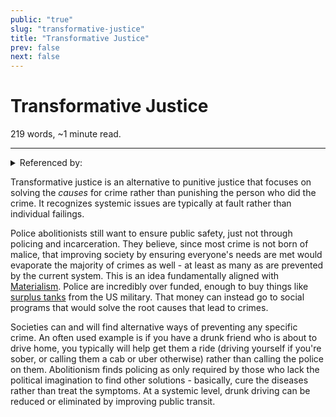 ```yaml
---
public: "true"
slug: "transformative-justice"
title: "Transformative Justice"
prev: false
next: false
---
```

<script setup>
import { data } from '../../git.data.ts';
import { useData } from 'vitepress';
const pageData = useData();
</script>
<h1 class="p-name">Transformative Justice</h1>
<p>219 words, ~1 minute read. <span v-html="data[`site/${pageData.page.value.relativePath}`]" /></p>
<hr/>

<details><summary>Referenced by:</summary><a href="/garden/police-abolition/index.md">Police Abolition</a><a href="/garden/restorative-justice/index.md">Restorative Justice</a></details>

Transformative justice is an alternative to punitive justice that focuses on solving the _causes_ for crime rather than punishing the person who did the crime. It recognizes systemic issues are typically at fault rather than individual failings.

Police abolitionists still want to ensure public safety, just not through policing and incarceration. They believe, since most crime is not born of malice, that improving society by ensuring everyone's needs are met would evaporate the majority of crimes as well - at least as many as are prevented by the current system. This is an idea fundamentally aligned with [Materialism](/garden/materialism/index.md). Police are incredibly over funded, enough to buy things like [surplus tanks](https://www.aclu.org/news/national-security/towns-dont-need-tanks-they-have-them) from the US military. That money can instead go to social programs that would solve the root causes that lead to crimes.

Societies can and will find alternative ways of preventing any specific crime. An often used example is if you have a drunk friend who is about to drive home, you typically will help get them a ride (driving yourself if you're sober, or calling them a cab or uber otherwise) rather than calling the police on them. Abolitionism finds policing as only required by those who lack the political imagination to find other solutions - basically, cure the diseases rather than treat the symptoms. At a systemic level, drunk driving can be reduced or eliminated by improving public transit.